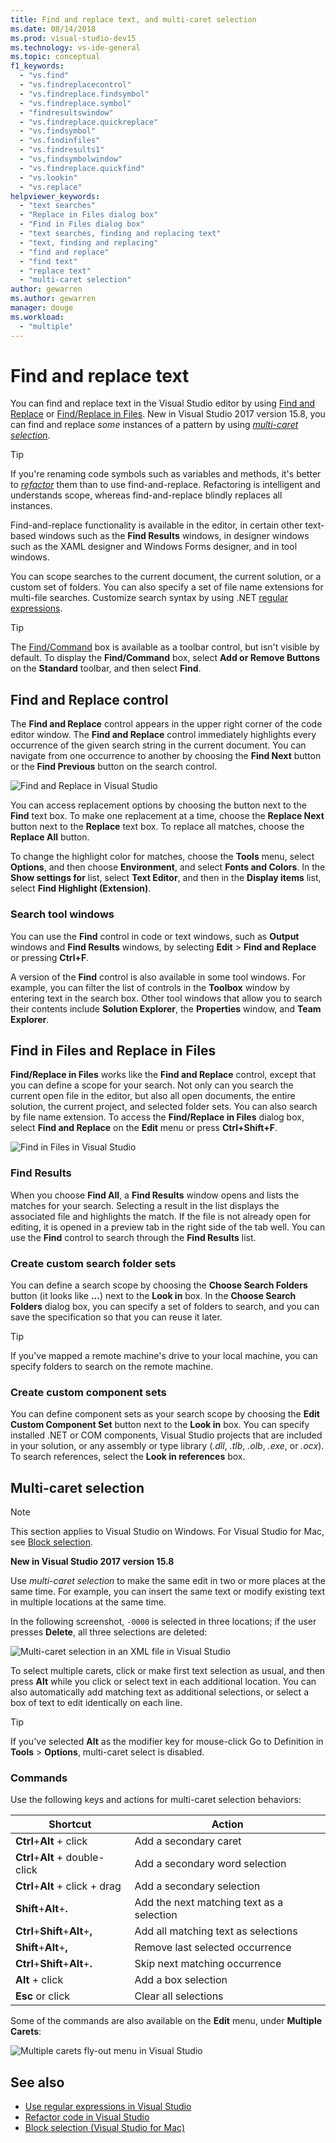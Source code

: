 ```yaml
---
title: Find and replace text, and multi-caret selection
ms.date: 08/14/2018
ms.prod: visual-studio-dev15
ms.technology: vs-ide-general
ms.topic: conceptual
f1_keywords:
  - "vs.find"
  - "vs.findreplacecontrol"
  - "vs.findreplace.findsymbol"
  - "vs.findreplace.symbol"
  - "findresultswindow"
  - "vs.findreplace.quickreplace"
  - "vs.findsymbol"
  - "vs.findinfiles"
  - "vs.findresults1"
  - "vs,findsymbolwindow"
  - "vs.findreplace.quickfind"
  - "vs.lookin"
  - "vs.replace"
helpviewer_keywords:
  - "text searches"
  - "Replace in Files dialog box"
  - "Find in Files dialog box"
  - "text searches, finding and replacing text"
  - "text, finding and replacing"
  - "find and replace"
  - "find text"
  - "replace text"
  - "multi-caret selection"
author: gewarren
ms.author: gewarren
manager: douge
ms.workload:
  - "multiple"
---
```

# Find and replace text

You can find and replace text in the Visual Studio editor by using [Find and Replace](#find-and-replace-control) or [Find/Replace in Files](#find-in-files-and-replace-in-files). New in Visual Studio 2017 version 15.8, you can find and replace *some* instances of a pattern by using *[multi-caret selection](#multi-caret-selection)*.

> [!TIP]
> If you're renaming code symbols such as variables and methods, it's better to *[refactor](../ide/reference/rename.md)* them than to use find-and-replace. Refactoring is intelligent and understands scope, whereas find-and-replace blindly replaces all instances.

Find-and-replace functionality is available in the editor, in certain other text-based windows such as the **Find Results** windows, in designer windows such as the XAML designer and Windows Forms designer, and in tool windows.

You can scope searches to the current document, the current solution, or a custom set of folders. You can also specify a set of file name extensions for multi-file searches. Customize search syntax by using .NET [regular expressions](../ide/using-regular-expressions-in-visual-studio.md).

> [!TIP]
> The [Find/Command](../ide/find-command-box.md) box is available as a toolbar control, but isn't visible by default. To display the **Find/Command** box, select **Add or Remove Buttons** on the **Standard** toolbar, and then select **Find**.

## Find and Replace control

The **Find and Replace** control appears in the upper right corner of the code editor window. The **Find and Replace** control immediately highlights every occurrence of the given search string in the current document. You can navigate from one occurrence to another by choosing the **Find Next** button or the **Find Previous** button on the search control.

![Find and Replace in Visual Studio](media/find-and-replace-box.png)

You can access replacement options by choosing the button next to the **Find** text box. To make one replacement at a time, choose the **Replace Next** button next to the **Replace** text box. To replace all matches, choose the **Replace All** button.

To change the highlight color for matches, choose the **Tools** menu, select **Options**, and then choose **Environment**, and select **Fonts and Colors**. In the **Show settings for** list, select **Text Editor**, and then in the **Display items** list, select **Find Highlight (Extension)**.

### Search tool windows

You can use the **Find** control in code or text windows, such as **Output** windows and **Find Results** windows, by selecting **Edit** > **Find and Replace** or pressing **Ctrl+F**.

A version of the **Find** control is also available in some tool windows. For example, you can filter the list of controls in the **Toolbox** window by entering text in the search box. Other tool windows that allow you to search their contents include **Solution Explorer**, the **Properties** window, and **Team Explorer**.

## Find in Files and Replace in Files

**Find/Replace in Files** works like the **Find and Replace** control, except that you can define a scope for your search. Not only can you search the current open file in the editor, but also all open documents, the entire solution, the current project, and selected folder sets. You can also search by file name extension. To access the **Find/Replace in Files** dialog box, select **Find and Replace** on the **Edit** menu or press **Ctrl+Shift+F**.

![Find in Files in Visual Studio](media/find-in-files-box.png)

### Find Results

When you choose **Find All**, a **Find Results** window opens and lists the matches for your search. Selecting a result in the list displays the associated file and highlights the match. If the file is not already open for editing, it is opened in a preview tab in the right side of the tab well. You can use the **Find** control to search through the **Find Results** list.

### Create custom search folder sets

You can define a search scope by choosing the **Choose Search Folders** button (it looks like **...**) next to the **Look in** box. In the **Choose Search Folders** dialog box, you can specify a set of folders to search, and you can save the specification so that you can reuse it later.

> [!TIP]
> If you've mapped a remote machine's drive to your local machine, you can specify folders to search on the remote machine.

### Create custom component sets

You can define component sets as your search scope by choosing the **Edit Custom Component Set** button next to the **Look in** box. You can specify installed .NET or COM components, Visual Studio projects that are included in your solution, or any assembly or type library (*.dll*, *.tlb*, *.olb*, *.exe*, or *.ocx*). To search references, select the **Look in references** box.

## Multi-caret selection

> [!NOTE]
> This section applies to Visual Studio on Windows. For Visual Studio for Mac, see [Block selection](/mac/block-selection).

**New in Visual Studio 2017 version 15.8**

Use *multi-caret selection* to make the same edit in two or more places at the same time. For example, you can insert the same text or modify existing text in multiple locations at the same time.

In the following screenshot, `-0000` is selected in three locations; if the user presses **Delete**, all three selections are deleted:

![Multi-caret selection in an XML file in Visual Studio](media/multi-caret-selection.png)

To select multiple carets, click or make first text selection as usual, and then press **Alt** while you click or select text in each additional location. You can also automatically add matching text as additional selections, or select a box of text to edit identically on each line.

> [!TIP]
> If you've selected **Alt** as the modifier key for mouse-click Go to Definition in **Tools** > **Options**, multi-caret select is disabled.

### Commands

Use the following keys and actions for multi-caret selection behaviors:

|Shortcut|Action|
|-|-|
|**Ctrl**+**Alt** + click|Add a secondary caret|
|**Ctrl**+**Alt** + double-click|Add a secondary word selection|
|**Ctrl**+**Alt** + click + drag|Add a secondary selection|
|**Shift**+**Alt**+**.**|Add the next matching text as a selection|
|**Ctrl**+**Shift**+**Alt**+**,**|Add all matching text as selections|
|**Shift**+**Alt**+**,**|Remove last selected occurrence|
|**Ctrl**+**Shift**+**Alt**+**.**|Skip next matching occurrence|
|**Alt** + click|Add a box selection|
|**Esc** or click|Clear all selections|

Some of the commands are also available on the **Edit** menu, under **Multiple Carets**:

![Multiple carets fly-out menu in Visual Studio](media/edit-menu-multiple-carets.png)

## See also

- [Use regular expressions in Visual Studio](../ide/using-regular-expressions-in-visual-studio.md)
- [Refactor code in Visual Studio](../ide/refactoring-in-visual-studio.md)
- [Block selection (Visual Studio for Mac)](/mac/block-selection)